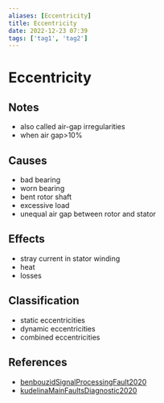 ```yaml
---
aliases: [Eccentricity]
title: Eccentricity
date: 2022-12-23 07:39
tags: ['tag1', 'tag2']
---
```


# Eccentricity

## Notes

- also called air-gap irregularities
- when air gap>10%

## Causes

- bad bearing
- worn bearing
- bent rotor shaft
- excessive load
- unequal air gap between rotor and stator

## Effects

- stray current in stator winding
- heat
- losses

## Classification

- static eccentricities
- dynamic eccentricities
- combined eccentricities

## References

- [benbouzidSignalProcessingFault2020](zotero/benbouzidSignalProcessingFault2020.md)
- [kudelinaMainFaultsDiagnostic2020](zotero/kudelinaMainFaultsDiagnostic2020.md)
